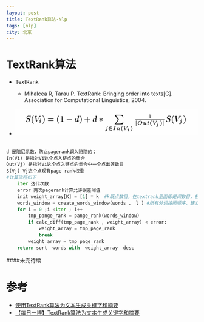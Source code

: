 ```yaml
---
layout: post
title: TextRank算法-Nlp
tags: [nlp]
city: 北京
---
```



TextRank算法
===================
+ TextRank
    * Mihalcea R, Tarau P. TextRank: Bringing order into texts[C]. Association for Computational Linguistics, 2004.


+ ![TextRank无权重版本](/images/textran_unweight.png)

```python

d 是阻尼系数，防止pagerank调入陷阱的；
In(Vi) 是指对Vi这个点入链点的集合
Out(Vj) 是指对Vi这个点入链点的集合中一个点出莲数目
S(Vj) Vj这个点现有page rank权重
#计算流程如下
	iter 迭代次数
	error 两次pagerank计算允许误差阈值
	init weight_array[K] = [1] * k  #k既点数目，在textrank里面即是词数目，初始化一个weight权重
	words_window = create_words_window(words ， l ) #所有分词按照顺序，建立起以l大小窗口，词组合，窗口内部，词和词即是入链又是出链
	for i = 0 ;i <iter ; i++
	    tmp_pange_rank = pange_rank(words_window)
	    if calc_diff(tmp_page_rank , weight_array) < error:
	        weight_array = tmp_page_rank    
	        break
	    weight_array = tmp_page_rank
	return sort  words with  weight_array  desc
```

####未完待续


参考
================
+ [使用TextRank算法为文本生成关键字和摘要](http://my.oschina.net/letiantian/blog/351154)
+ [【每日一博】TextRank算法为文本生成关键字和摘要](http://www.tuicool.com/articles/rMZfey)
